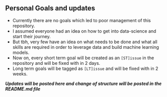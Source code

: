 ## Personal Goals and updates
* Currently there are no goals which led to poor management of this repository.
* I assumed everyone had an idea on how to get into data-science and start their journey.
* But tbh, very few have an idea on what needs to be done and what all skills are required in order to leverage data and build machine learning models.
* Now on, every short term goal will be created as an `[ST]issue` in the repository and will be fixed with in 2 days.
* Long term goals will be tagged as `[LT]issue` and will be fixed with in 2 weeks.

*__Updates will be posted here and change of structure will be posted in the README.md file__*
